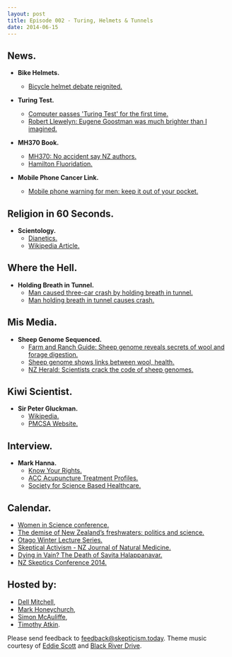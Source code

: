 ```yaml
---
layout: post
title: Episode 002 - Turing, Helmets & Tunnels
date: 2014-06-15
---
```


## News.

- **Bike Helmets.**
  - [Bicycle helmet debate reignited.](http://www.stuff.co.nz/national/health/10154986/Helmet-debate-reignited)

- **Turing Test.**
  - [Computer passes 'Turing Test' for the first time.](http://www.telegraph.co.uk/technology/news/10884839/Computer-passes-Turing-Test-for-the-first-time-after-convincing-users-it-is-human.html)
  - [Robert Llewelyn: Eugene Goostman was much brighter than I imagined.](http://www.theguardian.com/science/2014/jun/09/turing-test-eugene-goostman)

- **MH370 Book.**
  - [MH370: No accident say NZ authors.](http://www.stuff.co.nz/world/asia/10156897/MH370-No-accident-say-NZ-authors)
  - [Hamilton Fluoridation.](http://www.stuff.co.nz/waikato-times/news/8792541/Hamilton-may-go-to-referendum-on-fluoride)

- **Mobile Phone Cancer Link.**
  - [Mobile phone warning for men: keep it out of your pocket.](http://www.nzherald.co.nz/lifestyle/news/article.cfm?c_id=6&objectid=11271152)

## Religion in 60 Seconds.

- **Scientology.**
  - [Dianetics.](http://www.dianetics.org/)
  - [Wikipedia Article.](https://en.wikipedia.org/wiki/Scientology)

## Where the Hell.

- **Holding Breath in Tunnel.**
  - [Man caused three-car crash by holding breath in tunnel.](http://www.theguardian.com/world/2014/may/26/oregon-man-three-car-crash-holding-breath-tunnel)
  - [Man holding breath in tunnel causes crash.](http://talkingpointsmemo.com/news/man-holds-breath-causes-crash)

## Mis Media.

- **Sheep Genome Sequenced.**
  - [Farm and Ranch Guide: Sheep genome reveals secrets of wool and forage digestion.](http://www.farmandranchguide.com/news/livestock/sheep-genome-reveals-secrets-of-wool-and-forage-digestion/article_268a8576-edb2-11e3-85df-001a4bcf887a.html)
  - [Sheep genome shows links between wool, health.](http://www.arabnews.com/news/583646)
  - [NZ Herald: Scientists crack the code of sheep genomes.](http://www.nzherald.co.nz/nz/news/article.cfm?c_id=1&objectid=11269087)

## Kiwi Scientist.

- **Sir Peter Gluckman.**
  - [Wikipedia.](https://en.wikipedia.org/wiki/Peter_Gluckman)
  - [PMCSA Website.](http://www.pmcsa.org.nz/a-short-biography-of-peter-gluckman/)

## Interview.

- **Mark Hanna.**
  - [Know Your Rights.](http://www.knowyourrights.co.nz/)
  - [ACC Acupuncture Treatment Profiles.](http://www.acc.co.nz/PRD_EXT_CSMP/groups/external_providers/documents/guide/wim2_059359.pdf)
  - [Society for Science Based Healthcare.](http://sbh.org.nz)

## Calendar.

- [Women in Science conference.](http://www.awis.org.nz/conference2014)
- [The demise of New Zealand’s freshwaters: politics and science.](http://www.royalsociety.org.nz/programmes/awards/fleming/charles-fleming-lecture-tour/)
- [Otago Winter Lecture Series.](http://www.otago.ac.nz/news/events/winter-lecture-series.html)
- [Skeptical Activism - NZ Journal of Natural Medicine.](http://www.meetup.com/Wellington-Skeptics-in-the-Pub/events/188100702/)
- [Dying in Vain? The Death of Savita Halappanavar.](http://www.meetup.com/Wellington-Skeptics-in-the-Pub/events/186589242/)
- [NZ Skeptics Conference 2014.](http://conference.skeptics.org.nz/register)

## Hosted by:

- [Dell Mitchell](mailto:dell@skepticism.today),
- [Mark Honeychurch](mailto:mark@skepticism.today),
- [Simon McAuliffe](mailto:simon@skepticism.today),
- [Timothy Atkin](mailto:tim@skepticism.today).

Please send feedback to [feedback@skepticism.today](mailto:feedback@skepticism.today). Theme music courtesy of [Eddie Scott](http://theskepticintheroom.com/) and [Black River Drive](https://www.facebook.com/blackriverdriveband).
